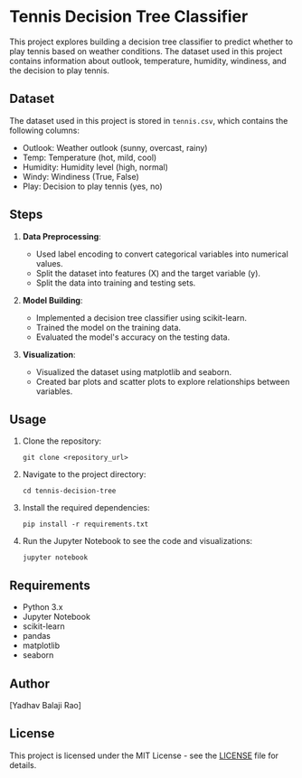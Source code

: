 # Tennis Decision Tree Classifier

This project explores building a decision tree classifier to predict whether to play tennis based on weather conditions. The dataset used in this project contains information about outlook, temperature, humidity, windiness, and the decision to play tennis.

## Dataset
The dataset used in this project is stored in `tennis.csv`, which contains the following columns:
- Outlook: Weather outlook (sunny, overcast, rainy)
- Temp: Temperature (hot, mild, cool)
- Humidity: Humidity level (high, normal)
- Windy: Windiness (True, False)
- Play: Decision to play tennis (yes, no)

## Steps
1. **Data Preprocessing**: 
    - Used label encoding to convert categorical variables into numerical values.
    - Split the dataset into features (X) and the target variable (y).
    - Split the data into training and testing sets.
    
2. **Model Building**:
    - Implemented a decision tree classifier using scikit-learn.
    - Trained the model on the training data.
    - Evaluated the model's accuracy on the testing data.
    
3. **Visualization**:
    - Visualized the dataset using matplotlib and seaborn.
    - Created bar plots and scatter plots to explore relationships between variables.
    
## Usage
1. Clone the repository:
    ```
    git clone <repository_url>
    ```
2. Navigate to the project directory:
    ```
    cd tennis-decision-tree
    ```
3. Install the required dependencies:
    ```
    pip install -r requirements.txt
    ```
4. Run the Jupyter Notebook to see the code and visualizations:
    ```
    jupyter notebook
    ```

## Requirements
- Python 3.x
- Jupyter Notebook
- scikit-learn
- pandas
- matplotlib
- seaborn

## Author
[Yadhav Balaji Rao]

## License
This project is licensed under the MIT License - see the [LICENSE](LICENSE) file for details.
